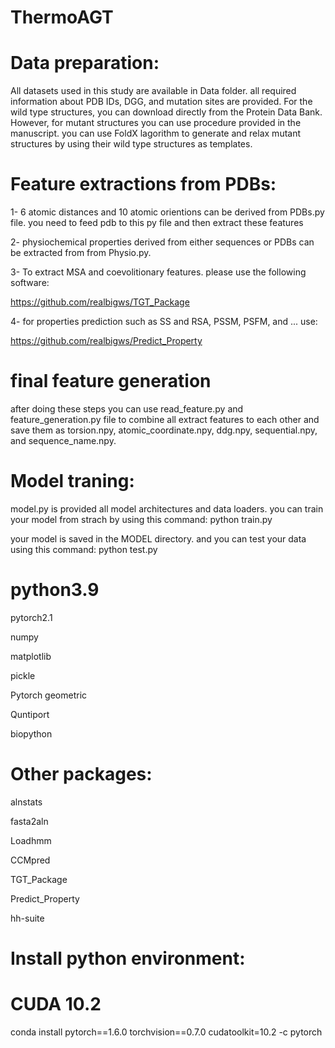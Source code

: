 # ThermoAGT
# Data preparation:

All datasets used in this study are available in Data folder. all required information about PDB IDs, DGG, and mutation sites are provided. For the wild type structures, you can download directly from the Protein Data Bank. However, for mutant structures you can use procedure provided in the manuscript. you can use FoldX lagorithm to generate and relax mutant structures by using their wild type structures as templates.

# Feature extractions from PDBs:

1- 6 atomic distances and 10 atomic orientions can be derived from PDBs.py file. you need to feed pdb to this py file and then extract these features

2- physiochemical properties derived from either sequences or PDBs can be extracted from from Physio.py. 

3- To extract MSA and coevolitionary features. please use the following software:

https://github.com/realbigws/TGT_Package

4- for properties prediction such as SS and RSA, PSSM, PSFM, and ... use:

https://github.com/realbigws/Predict_Property
# final feature generation
after doing these steps you can use read_feature.py and feature_generation.py file to combine all extract features to each other and save them as torsion.npy, atomic_coordinate.npy, ddg.npy, sequential.npy, and sequence_name.npy.

# Model traning: 

model.py is provided all model architectures and data loaders. you can train your model from strach by using this command: python train.py

your model is saved in the MODEL directory. and you can test your data using this command: python test.py

# python3.9

pytorch2.1

numpy

matplotlib

pickle

Pytorch geometric 

Quntiport

biopython

# Other packages:

alnstats

fasta2aln

Loadhmm

CCMpred

TGT_Package

Predict_Property

hh-suite

# Install python environment:

# CUDA 10.2
conda install pytorch==1.6.0 torchvision==0.7.0 cudatoolkit=10.2 -c pytorch

